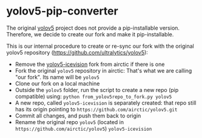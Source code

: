 # yolov5-pip-converter

The original [yolov5](`https://github.com/ultralytics/yolov5`) project does not provide a pip-installable version. Therefore, we decide to create our fork and make it pip-installable. 

This is our internal procedure to create or re-sync our fork with the original yolov5 repository (https://github.com/ultralytics/yolov5):

- Remove the [yolov5-icevision](https://github.com/airctic/yolov5-icevision) fork from airctic if there is one
- Fork the original `yolov5` repository in airctic: That's what we are calling "our fork". Its name will be `yolov5`
- Clone our fork on a local machine
- Outside the `yolov5` folder, run the script to create a new repo (pip compatible) using: `python from_yolov5repo_to_fork.py yolov5`
- A new repo, called `yolov5-icevision` is separately created: that repo still has its origin pointing to `https://github.com/airctic/yolov5.git`
- Commit all changes, and push them back to origin
- Rename the original repo `yolov5` (located in `https://github.com/airctic/yolov5`) `yolov5-icevision`